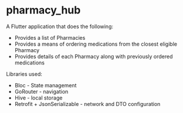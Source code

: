 # pharmacy_hub

A Flutter application that does the following: 

- Provides a list of Pharmacies 
- Provides a means of ordering medications from the closest eligible Pharmacy 
- Provides details of each Pharmacy along with previously ordered medications 

Libraries used: 

- Bloc - State management 
- GoRouter - navigation 
- Hive - local storage 
- Retrofit + JsonSerializable - network and DTO configuration



